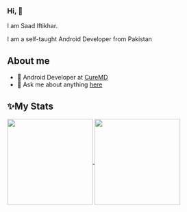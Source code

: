 ### Hi, 👋
I am Saad Iftikhar.

I am a self-taught Android Developer from Pakistan

## About me
- 💼 Android Developer at [CureMD](https://www.curemd.com/)
- 💬 Ask me about anything [here](https://github.com/saadiftkhar/saadiftkhar/issues)

## ✨My Stats
<a href="https://github.com/saadiftkhar/github-readme-stats">
  <img height=200 align="center" src="https://github-readme-stats-saadiftkhar.vercel.app/api?username=saadiftkhar" />
</a>
<a href="https://github.com/saadiftkhar/convoychat">
  <img height=200 align="center" src="https://github-readme-stats-saadiftkhar.vercel.app/api/top-langs?username=saadiftkhar&layout=compact&langs_count=8&card_width=320" />
</a>
